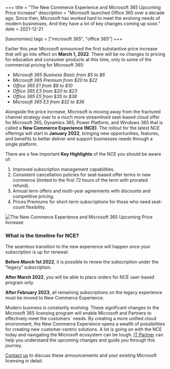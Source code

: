 +++
title = "The New Commerce Experience and Microsoft 365 Upcoming Price Increase"
description = "Microsoft launched Office 365 over a decade ago. Since then, Microsoft has worked hard to meet the evolving needs of modern businesses. And they have a lot of key changes coming up soon."
date = 2021-12-21

[taxonomies]
tags = ["microsoft 365", "office 365"]
+++

Earlier this year Microsoft announced the first substantive price increase that will go into effect on **March 1, 2022**. There will be no changes to pricing for education and consumer products at this time, only to some of the commercial pricing for Microsoft 365: 

* *Microsoft 365 Business Basic from $5 to $6*
* *Microsoft 365 Premium from $20 to $22*
* *Office 365 E1 from $8 to $10*
* *Office 365 E3 from $20 to $23*
* *Office 365 E5 from $35 to $38*
* *Microsoft 365 E3 from $32 to $36*

Alongside the price increase, Microsoft is moving away from the fractured channel strategy over to a much more streamlined seat-based cloud offer for Microsoft 365, Dynamics 365, Power Platform, and Windows 365 that is called a **New Commerce Experience (NCE)**. The rollout for the latest NCE offerings will start in **January 2022**, bringing new opportunities, features, and benefits to better deliver and support businesses needs through a single platform. 

 There are a few important **Key Highlights** of the NCE you should be aware of: 

1.  Improved subscription management capabilities.
2.  Consistent cancellation policies for seat-based offer terms in new commerce (limited to
    the first 72 hours of the term with prorated refund).
3.  Annual term offers and multi-year agreements with discounts and competitive pricing. 
4.  Prices Premiums for short-term subscriptions for those who need seat-count flexibility. 

![The New Commerce Experience and Microsoft 365 Upcoming Price Increase](/img/TableNCE2.png)

### What is the timeline for NCE? 

The seamless transition to the new experience will happen once your subscription is up for renewal: 

**Before March 1st  2022**, it is possible to renew the subscription under the “legacy” subscription. 

**After March 2022**, you will be able to place orders for NCE user-based program only.  

**After February 2023**, all remaining subscriptions on the legacy experience must be moved to New Commerce Experience. 

Modern business is constantly evolving. These significant changes to the Microsoft 365 licensing program will enable Microsoft and Partners to effectively meet the customers` needs. By creating a more unified cloud environment, the New Commerce Experience opens a wealth of possibilities for creating new customer-centric solutions. A lot is going on with the NCE today and navigating the Microsoft ecosystem can be tough. [IT Partner](https://o365hq.com/about) can help you understand the upcoming changes and guide you through this journey.  

[Contact us](https://o365hq.com/contacts) to discuss these announcements and your existing Microsoft licensing in detail. 

 
